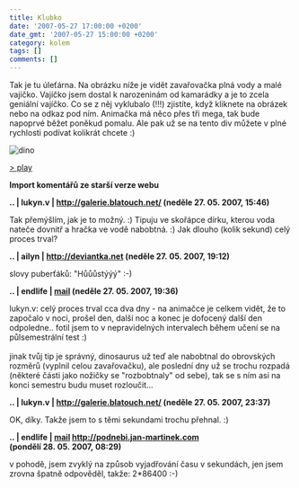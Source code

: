 ```yaml
---
title: Klubko
date: '2007-05-27 17:00:00 +0200'
date_gmt: '2007-05-27 15:00:00 +0200'
category: kolem
tags: []
comments: []
---
```

<p>Tak je tu úleťárna. Na obrázku níže je vidět zavařovačka plná vody a malé vajíčko. Vajíčko jsem dostal k narozeninám od kamarádky a je to zcela geniální vajíčko. Co se z něj vyklubalo (!!!) zjistíte, když kliknete na obrázek nebo na odkaz pod ním. Animačka má něco přes tři mega, tak bude napoprvé běžet poněkud pomalu. Ale pak už se na tento div můžete v plné rychlosti podívat kolikrát chcete :)</p>
<div >
<img id="dinoani" alt="dino" src="/assets/migrated/old-images/dino.gif" onclick="this.src='/assets/migrated/old-images/dino_ani.gif'; return false;"></p>
<p><a href="#" onclick="document.getElementById('dinoani').src='/assets/migrated/old-images/dino_ani.gif'; return false;">&gt; play</a></p>
</div>
<div class="import-komentaru">
<p><strong>Import komentářů ze starší verze webu</strong></p>
<div class="comment">
<p style="font-weight:bold"><span class="compredmet">..</span> | <span class="comname">lukyn.v</span> |  <a href="http://galerie.blatouch.net/">http://galerie.blatouch.net/</a> (neděle&nbsp;27.&nbsp;05.&nbsp;2007,&nbsp;15:46)</p>
<p>Tak přemýšlím, jak je to možný. :) Tipuju ve skořápce dírku, kterou voda nateče dovnitř a hračka ve vodě nabobtná. :) Jak dlouho (kolik sekund) celý proces trval? </p>
</div>
<div class="comment">
<p style="font-weight:bold"><span class="compredmet">..</span> | <span class="comname">ailyn</span> |  <a href="http://deviantka.net">http://deviantka.net</a> (neděle&nbsp;27.&nbsp;05.&nbsp;2007,&nbsp;19:12)</p>
<p>slovy puberťáků: &quot;Hůůůstýýý&quot; :-) </p>
</div>
<div class="comment">
<p style="font-weight:bold"><span class="compredmet">..</span> | <span class="comname">endlife</span> |  <a href="mailto:jan.martinek@post.cz">mail</a> (neděle&nbsp;27.&nbsp;05.&nbsp;2007,&nbsp;19:36)</p>
<p>lukyn.v: celý proces trval cca dva dny - na animačce je celkem vidět, že to započalo v noci, prošel den, další noc a konec je dofocený další den odpoledne.. fotil jsem to v nepravidelných intervalech během učení se na půlsemestrální test :) <br>  <br> jinak tvůj tip je správný, dinosaurus už teď ale nabobtnal do obrovských rozměrů (vyplnil celou zavařovačku), ale poslední dny už se trochu rozpadá (některé části jako nožičky se &quot;rozbobtnaly&quot; od sebe), tak se s ním asi na konci semestru budu muset rozloučit... </p>
</div>
<div class="comment">
<p style="font-weight:bold"><span class="compredmet">..</span> | <span class="comname">lukyn.v</span> |  <a href="http://galerie.blatouch.net/">http://galerie.blatouch.net/</a> (neděle&nbsp;27.&nbsp;05.&nbsp;2007,&nbsp;23:37)</p>
<p>OK, díky. Takže jsem to s těmi sekundami trochu přehnal. :) </p>
</div>
<div class="comment">
<p style="font-weight:bold"><span class="compredmet">..</span> | <span class="comname">endlife</span> |  <a href="mailto:jan.martinek@post.cz">mail</a>  <a href="http://podnebi.jan-martinek.com">http://podnebi.jan-martinek.com</a> (pondělí&nbsp;28.&nbsp;05.&nbsp;2007,&nbsp;08:29)</p>
<p>v pohodě, jsem zvyklý na způsob vyjadřování času v sekundách, jen jsem zrovna špatně odpověděl, takže: 2*86400 :-) </p>
</div>
</div>
